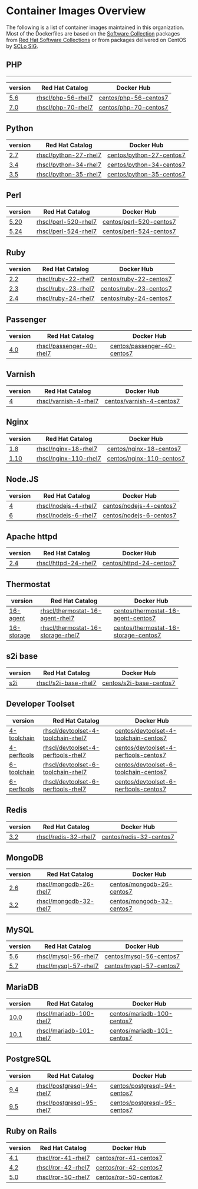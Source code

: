 Container Images Overview
=========================

The following is a list of container images maintained in this organization. Most of the Dockerfiles are based on the [Software Collection](https://www.softwarecollections.org/en/docs/) packages from [Red Hat Software Collections](https://access.redhat.com/documentation/en/red-hat-software-collections/) or from packages delivered on CentOS by [SCLo SIG](http://wiki.centos.org/SpecialInterestGroup/SCLo).

## PHP
------

| **version**  | **Red Hat Catalog** | **Docker Hub** |
| ------------ | ------------------- | -------------- |
| [5.6](https://github.com/sclorg/s2i-php-container/tree/master/5.6) | [rhscl/php-56-rhel7](https://access.redhat.com/containers/#/registry.access.redhat.com/rhscl/php-56-rhel7) | [centos/php-56-centos7](https://hub.docker.com/r/centos/php-56-centos7/) |
| [7.0](https://github.com/sclorg/s2i-php-container/tree/master/7.0) | [rhscl/php-70-rhel7](https://access.redhat.com/containers/#/registry.access.redhat.com/rhscl/php-70-rhel7) | [centos/php-70-centos7](https://hub.docker.com/r/centos/php-70-centos7/) |


## Python

| **version**  | **Red Hat Catalog** | **Docker Hub** |
| ------------ | ------------------- | -------------- |
| [2.7](https://github.com/sclorg/s2i-python-container/tree/master/2.7) | [rhscl/python-27-rhel7](https://access.redhat.com/containers/#/registry.access.redhat.com/rhscl/python-27-rhel7) | [centos/python-27-centos7](https://hub.docker.com/r/centos/python-27-centos7/) |
| [3.4](https://github.com/sclorg/s2i-python-container/tree/master/3.4) | [rhscl/python-34-rhel7](https://access.redhat.com/containers/#/registry.access.redhat.com/rhscl/python-34-rhel7) | [centos/python-34-centos7](https://hub.docker.com/r/centos/python-34-centos7/) |
| [3.5](https://github.com/sclorg/s2i-python-container/tree/master/3.5) | [rhscl/python-35-rhel7](https://access.redhat.com/containers/#/registry.access.redhat.com/rhscl/python-35-rhel7) | [centos/python-35-centos7](https://hub.docker.com/r/centos/python-35-centos7/) |


## Perl

| **version**  | **Red Hat Catalog** | **Docker Hub** |
| ------------ | ------------------- | -------------- |
| [5.20](https://github.com/sclorg/s2i-perl-container/tree/master/5.20) | [rhscl/perl-520-rhel7](https://access.redhat.com/containers/#/registry.access.redhat.com/rhscl/perl-520-rhel7) | [centos/perl-520-centos7](https://hub.docker.com/r/centos/perl-520-centos7/) |
| [5.24](https://github.com/sclorg/s2i-perl-container/tree/master/5.24) | [rhscl/perl-524-rhel7](https://access.redhat.com/containers/#/registry.access.redhat.com/rhscl/perl-524-rhel7) | [centos/perl-524-centos7](https://hub.docker.com/r/centos/perl-524-centos7/) |


## Ruby

| **version**  | **Red Hat Catalog** | **Docker Hub** |
| ------------ | ------------------- | -------------- |
| [2.2](https://github.com/sclorg/s2i-ruby-container/tree/master/2.2) | [rhscl/ruby-22-rhel7](https://access.redhat.com/containers/#/registry.access.redhat.com/rhscl/ruby-22-rhel7) | [centos/ruby-22-centos7](https://hub.docker.com/r/centos/ruby-22-centos7/) |
| [2.3](https://github.com/sclorg/s2i-ruby-container/tree/master/2.3) | [rhscl/ruby-23-rhel7](https://access.redhat.com/containers/#/registry.access.redhat.com/rhscl/ruby-23-rhel7) | [centos/ruby-23-centos7](https://hub.docker.com/r/centos/ruby-23-centos7/) |
| [2.4](https://github.com/sclorg/s2i-ruby-container/tree/master/2.4) | [rhscl/ruby-24-rhel7](https://access.redhat.com/containers/#/registry.access.redhat.com/rhscl/ruby-24-rhel7) | [centos/ruby-24-centos7](https://hub.docker.com/r/centos/ruby-24-centos7/) |


## Passenger

| **version**  | **Red Hat Catalog** | **Docker Hub** |
| ------------ | ------------------- | -------------- |
| [4.0](https://github.com/sclorg/passenger-container/tree/master/4.0) | [rhscl/passenger-40-rhel7](https://access.redhat.com/containers/#/registry.access.redhat.com/rhscl/passenger-40-rhel7) | [centos/passenger-40-centos7](https://hub.docker.com/r/centos/passenger-40-centos7/) |


## Varnish

| **version**  | **Red Hat Catalog** | **Docker Hub** |
| ------------ | ------------------- | -------------- |
| [4](https://github.com/sclorg/varnish-container/tree/master/4) | [rhscl/varnish-4-rhel7](https://access.redhat.com/containers/#/registry.access.redhat.com/rhscl/varnish-4-rhel7) | [centos/varnish-4-centos7](https://hub.docker.com/r/centos/varnish-4-centos7/) |


## Nginx

| **version**  | **Red Hat Catalog** | **Docker Hub** |
| ------------ | ------------------- | -------------- |
| [1.8](https://github.com/sclorg/nginx-container/tree/master/1.8) | [rhscl/nginx-18-rhel7](https://access.redhat.com/containers/#/registry.access.redhat.com/rhscl/nginx-18-rhel7) | [centos/nginx-18-centos7](https://hub.docker.com/r/centos/nginx-18-centos7/) |
| [1.10](https://github.com/sclorg/nginx-container/tree/master/1.10) | [rhscl/nginx-110-rhel7](https://access.redhat.com/containers/#/registry.access.redhat.com/rhscl/nginx-110-rhel7) | [centos/nginx-110-centos7](https://hub.docker.com/r/centos/nginx-110-centos7/) |

## Node.JS

| **version**  | **Red Hat Catalog** | **Docker Hub** |
| ------------ | ------------------- | -------------- |
| [4](https://github.com/sclorg/s2i-nodejs-container/tree/master/4) | [rhscl/nodejs-4-rhel7](https://access.redhat.com/containers/#/registry.access.redhat.com/rhscl/nodejs-4-rhel7) | [centos/nodejs-4-centos7](https://hub.docker.com/r/centos/nodejs-4-centos7/) |
| [6](https://github.com/sclorg/s2i-nodejs-container/tree/master/6) | [rhscl/nodejs-6-rhel7](https://access.redhat.com/containers/#/registry.access.redhat.com/rhscl/nodejs-6-rhel7) | [centos/nodejs-6-centos7](https://hub.docker.com/r/centos/nodejs-6-centos7/) |


## Apache httpd

| **version**  | **Red Hat Catalog** | **Docker Hub** |
| ------------ | ------------------- | -------------- |
| [2.4](https://github.com/sclorg/httpd-container/tree/master/2.4) | [rhscl/httpd-24-rhel7](https://access.redhat.com/containers/#/registry.access.redhat.com/rhscl/httpd-24-rhel7) | [centos/httpd-24-centos7](https://hub.docker.com/r/centos/httpd-24-centos7/) |


## Thermostat

| **version**  | **Red Hat Catalog** | **Docker Hub** |
| ------------ | ------------------- | -------------- |
| [16-agent](https://github.com/sclorg/thermostat-container/tree/master/16-agent) | [rhscl/thermostat-16-agent-rhel7](https://access.redhat.com/containers/#/registry.access.redhat.com/rhscl/thermostat-16-agent-rhel7) | [centos/thermostat-16-agent-centos7](https://hub.docker.com/r/centos/thermostat-16-agent-centos7/) |
| [16-storage](https://github.com/sclorg/thermostat-container/tree/master/16-storage) | [rhscl/thermostat-16-storage-rhel7](https://access.redhat.com/containers/#/registry.access.redhat.com/rhscl/thermostat-16-storage-rhel7) | [centos/thermostat-16-storage-centos7](https://hub.docker.com/r/centos/thermostat-16-storage-centos7/) |

## s2i base

| **version**  | **Red Hat Catalog** | **Docker Hub** |
| ------------ | ------------------- | -------------- |
| [s2i](https://github.com/sclorg/s2i-base-container.git) | [rhscl/s2i-base-rhel7](https://access.redhat.com/containers/#/registry.access.redhat.com/rhscl/s2i-base-rhel7) | [centos/s2i-base-centos7](https://hub.docker.com/r/centos/s2i-base-centos7/) |


## Developer Toolset

| **version**  | **Red Hat Catalog** | **Docker Hub** |
| ------------ | ------------------- | -------------- |
| [4-toolchain](https://github.com/sclorg/devtoolset-container/tree/master/4-toolchain) | [rhscl/devtoolset-4-toolchain-rhel7](https://access.redhat.com/containers/#/registry.access.redhat.com/rhscl/devtoolset-4-toolchain-rhel7) | [centos/devtoolset-4-toolchain-centos7](https://hub.docker.com/r/centos/devtoolset-4-toolchain-centos7/) |
| [4-perftools](https://github.com/sclorg/devtoolset-container/tree/master/4-perftools) | [rhscl/devtoolset-4-perftools-rhel7](https://access.redhat.com/containers/#/registry.access.redhat.com/rhscl/devtoolset-4-perftools-rhel7) | [centos/devtoolset-4-perftools-centos7](https://hub.docker.com/r/centos/devtoolset-4-perftools-centos7/) |
| [6-toolchain](https://github.com/sclorg/devtoolset-container/tree/master/6-toolchain) | [rhscl/devtoolset-6-toolchain-rhel7](https://access.redhat.com/containers/#/registry.access.redhat.com/rhscl/devtoolset-6-toolchain-rhel7) | [centos/devtoolset-6-toolchain-centos7](https://hub.docker.com/r/centos/devtoolset-6-toolchain-centos7/) |
| [6-perftools](https://github.com/sclorg/devtoolset-container/tree/master/6-perftools) | [rhscl/devtoolset-6-perftools-rhel7](https://access.redhat.com/containers/#/registry.access.redhat.com/rhscl/devtoolset-6-perftools-rhel7) | [centos/devtoolset-6-perftools-centos7](https://hub.docker.com/r/centos/devtoolset-6-perftools-centos7/) |


## Redis

| **version**  | **Red Hat Catalog** | **Docker Hub** |
| ------------ | ------------------- | -------------- |
| [3.2](https://github.com/sclorg/redis-container/tree/master/3.2) | [rhscl/redis-32-rhel7](https://access.redhat.com/containers/#/registry.access.redhat.com/rhscl/redis-32-rhel7) | [centos/redis-32-centos7](https://hub.docker.com/r/centos/redis-32-centos7/) |


## MongoDB

| **version**  | **Red Hat Catalog** | **Docker Hub** |
| ------------ | ------------------- | -------------- |
| [2.6](https://github.com/sclorg/mongodb-container/tree/master/2.6) | [rhscl/mongodb-26-rhel7](https://access.redhat.com/containers/#/registry.access.redhat.com/rhscl/mongodb-26-rhel7) | [centos/mongodb-26-centos7](https://hub.docker.com/r/centos/mongodb-26-centos7/) |
| [3.2](https://github.com/sclorg/mongodb-container/tree/master/3.2) | [rhscl/mongodb-32-rhel7](https://access.redhat.com/containers/#/registry.access.redhat.com/rhscl/mongodb-32-rhel7) | [centos/mongodb-32-centos7](https://hub.docker.com/r/centos/mongodb-32-centos7/) |


## MySQL

| **version**  | **Red Hat Catalog** | **Docker Hub** |
| ------------ | ------------------- | -------------- |
| [5.6](https://github.com/sclorg/mysql-container/tree/master/5.6) | [rhscl/mysql-56-rhel7](https://access.redhat.com/containers/#/registry.access.redhat.com/rhscl/mysql-56-rhel7) | [centos/mysql-56-centos7](https://hub.docker.com/r/centos/mysql-56-centos7/) |
| [5.7](https://github.com/sclorg/mysql-container/tree/master/5.7) | [rhscl/mysql-57-rhel7](https://access.redhat.com/containers/#/registry.access.redhat.com/rhscl/mysql-57-rhel7) | [centos/mysql-57-centos7](https://hub.docker.com/r/centos/mysql-57-centos7/) |


## MariaDB

| **version**  | **Red Hat Catalog** | **Docker Hub** |
| ------------ | ------------------- | -------------- |
| [10.0](https://github.com/sclorg/mariadb-container/tree/master/10.0) | [rhscl/mariadb-100-rhel7](https://access.redhat.com/containers/#/registry.access.redhat.com/rhscl/mariadb-100-rhel7) | [centos/mariadb-100-centos7](https://hub.docker.com/r/centos/mariadb-100-centos7/) |
| [10.1](https://github.com/sclorg/mariadb-container/tree/master/10.1) | [rhscl/mariadb-101-rhel7](https://access.redhat.com/containers/#/registry.access.redhat.com/rhscl/mariadb-101-rhel7) | [centos/mariadb-101-centos7](https://hub.docker.com/r/centos/mariadb-101-centos7/) |


## PostgreSQL

| **version**  | **Red Hat Catalog** | **Docker Hub** |
| ------------ | ------------------- | -------------- |
| [9.4](https://github.com/sclorg/postgresql-container/tree/master/9.4) | [rhscl/postgresql-94-rhel7](https://access.redhat.com/containers/#/registry.access.redhat.com/rhscl/postgresql-94-rhel7) | [centos/postgresql-94-centos7](https://hub.docker.com/r/centos/postgresql-94-centos7/) |
| [9.5](https://github.com/sclorg/postgresql-container/tree/master/9.5) | [rhscl/postgresql-95-rhel7](https://access.redhat.com/containers/#/registry.access.redhat.com/rhscl/postgresql-95-rhel7) | [centos/postgresql-95-centos7](https://hub.docker.com/r/centos/postgresql-95-centos7/) |


## Ruby on Rails

| **version**  | **Red Hat Catalog** | **Docker Hub** |
| ------------ | ------------------- | -------------- |
| [4.1](https://github.com/sclorg/ror-container/tree/master/4.1) | [rhscl/ror-41-rhel7](https://access.redhat.com/containers/#/registry.access.redhat.com/rhscl/ror-41-rhel7) | [centos/ror-41-centos7](https://hub.docker.com/r/centos/ror-41-centos7/) |
| [4.2](https://github.com/sclorg/ror-container/tree/master/4.2) | [rhscl/ror-42-rhel7](https://access.redhat.com/containers/#/registry.access.redhat.com/rhscl/ror-42-rhel7) | [centos/ror-42-centos7](https://hub.docker.com/r/centos/ror-42-centos7/) |
| [5.0](https://github.com/sclorg/ror-container/tree/master/5.0) | [rhscl/ror-50-rhel7](https://access.redhat.com/containers/#/registry.access.redhat.com/rhscl/ror-50-rhel7) | [centos/ror-50-centos7](https://hub.docker.com/r/centos/ror-50-centos7/) |

